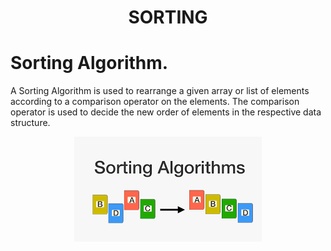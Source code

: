 <h1 align="center">SORTING</h1>

# Sorting Algorithm.

A Sorting Algorithm is used to rearrange a given array or list of elements according to a comparison operator on the elements. The comparison operator is used to decide the new order of elements in the respective data structure.
<p align="center">
  <img width="300" src="logo.png">
</p>
